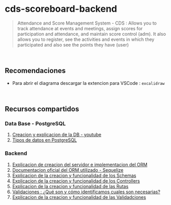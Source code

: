 # cds-scoreboard-backend

> Attendance and Score Management System - CDS : Allows you to track attendance at events and meetings, assign scores for participation and attendance, and maintain score control (adm). It also allows you to register, see the activities and events in which they participated and also see the points they have (user)

<br>

## Recomendaciones

- Para abrir el diagrama descargar la extencion para VSCode : `excalidraw`

<br>

## Recursos compartidos

### Data Base - PostgreSQL

1. [Creacion y explicacion de la DB - youtube](https://youtu.be/UZ1dtuib7Lc)
2. [Tipos de datos en PostgreSQL](https://www.postgresql.org/docs/current/datatype.html)

### Backend

1. [Explicacion de creacion del servidor e implementacion del ORM](https://youtu.be/XCr9noiFGvw)
2. [Documentacion oficial del ORM utilizado - Sequelize](https://sequelize.org/docs/v6/getting-started/)
3. [Explicacion de la creacion y funcionalidad de los Schemas](https://youtu.be/ByrCkm3n-Dc)
4. [Explicacion de la creacion y funcionalidad de los Controllers](https://youtu.be/a4XSjPANaI4)
5. [Explicacion de la creacion y funcionalidad de las Rutas]()
6. [Validaciones : ¿Qué son y cómo identificamos cuales son necesarias?]()
7. [Explicacion de la creacion y funcionalidad de las Validadciones]()

